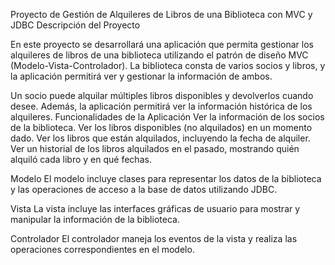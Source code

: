 Proyecto de Gestión de Alquileres de Libros de una Biblioteca con MVC y JDBC
Descripción del Proyecto

En este proyecto se desarrollará una aplicación que permita gestionar los alquileres de libros de una biblioteca utilizando el patrón de diseño MVC (Modelo-Vista-Controlador). La biblioteca consta de varios socios y libros, y la aplicación permitirá ver y gestionar la información de ambos.

Un socio puede alquilar múltiples libros disponibles y devolverlos cuando desee. Además, la aplicación permitirá ver la información histórica de los alquileres.
Funcionalidades de la Aplicación
    Ver la información de los socios de la biblioteca.
    Ver los libros disponibles (no alquilados) en un momento dado.
    Ver los libros que están alquilados, incluyendo la fecha de alquiler.
    Ver un historial de los libros alquilados en el pasado, mostrando quién alquiló cada libro y en qué fechas.

Modelo
El modelo incluye clases para representar los datos de la biblioteca y las operaciones de acceso a la base de datos utilizando JDBC.

Vista
La vista incluye las interfaces gráficas de usuario para mostrar y manipular la información de la biblioteca.

Controlador
El controlador maneja los eventos de la vista y realiza las operaciones correspondientes en el modelo.
